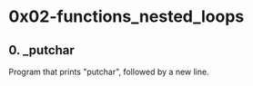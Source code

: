 
#  0x02-functions_nested_loops

## 0. _putchar
Program that prints "putchar", followed by a new line.
